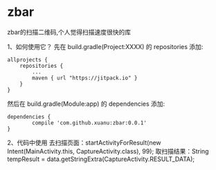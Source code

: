 # zbar
zbar的扫描二维码,个人觉得扫描速度很快的库

1、如何使用它？
先在 build.gradle(Project:XXXX) 的 repositories 添加:

    allprojects {
        repositories {
            ...
            maven { url "https://jitpack.io" }
        }
    }
然后在 build.gradle(Module:app) 的 dependencies 添加:

    dependencies {
            compile 'com.github.xuanu:zbar:0.0.1'
    }

2、代码中使用
   去扫描页面：startActivityForResult(new Intent(MainActivity.this, CaptureActivity.class), 99);
   取扫描结果：String tempResult = data.getStringExtra(CaptureActivity.RESULT_DATA);
   
